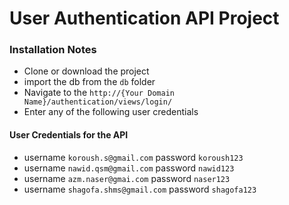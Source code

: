 # User Authentication API Project

### Installation Notes

- Clone or download the project
- import the db from the ```db``` folder
- Navigate to the ```http://{Your Domain Name}/authentication/views/login/```
- Enter any of the following user credentials

#### User Credentials for the API

- username ``koroush.s@gmail.com`` password ``koroush123``
- username ``nawid.qsm@gmail.com`` password ``nawid123``
- username ``azm.naser@gmai.com`` password ``naser123``
- username ``shagofa.shms@gmail.com`` password ``shagofa123``